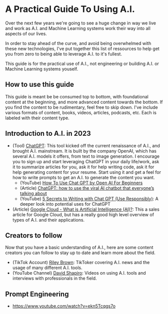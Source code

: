 # A Practical Guide To Using A.I.
Over the next few years we're going to see a huge change in way we live and work as A.I. and Machine Learning systems work their way into all aspects of our lives.

In order to stay ahead of the curve, and avoid being overwhelmed with these new technologies, I've put together this list of ressources to help get you from zero to being able to leverage A.I. to it's fullest.

This guide is for the practical use of A.I., not engineering or building A.I. or Machine Learning systems youself. 

## How to use this guide
This guide is meant be be consumed top to bottom, with foundational content at the beginning, and more advanced content towards the bottom. If you find the content to be rudimentary, feel free to skip down. I've include various formats of content, books, videos, articles, podcasts, etc. Each is labeled with their content type.

## Introduction to A.I. in 2023
* (Tool) [ChatGPT](https://openai.com/blog/chatgpt/): This tool kicked off the current renaissance of A.I., and brought A.I. mainstream. It is built by the company OpenAI, which has several A.I. models it offers, from text to image generation. I encourage you to sign up and start leveraging ChatGPT in your daily life/work, ask it to summarize articles for you, ask it for help writing code, ask it for help generating content for your resume. Start using it and get a feel for how to write prompts to get an A.I. to generate the content you want.
  * (YouTube) [How To Use Chat GPT by Open AI For Beginners](https://youtu.be/AXn2XVLf7d0)
  * (Article) [ChatGPT: how to use the viral AI chatbot that everyone’s talking about](https://www.digitaltrends.com/computing/how-to-use-openai-chatgpt-text-generation-chatbot/)
  * (YouTube) [5 Secrets to Writing with Chat GPT (Use Responsibly)](https://youtu.be/k0xsloC86hk): A deeper look into potential uses for ChatGPT
* (Article) [Google Cloud - What is Artificial Intelligence (AI)?](https://cloud.google.com/learn/what-is-artificial-intelligence): This a sales article for Google Cloud, but has a really good high level overview of types of A.I. and their applications.

## Creators to follow
Now that you have a basic understanding of A.I., here are some content creators you can follow to stay up to date and learn more about the field.
- (TikTok Account) [Riley Brown](https://www.tiktok.com/@rileybrown.ai): TikToker covering A.I. news and the usage of many different A.I. tools.
- (YouTube Channel) [David Shapiro](https://www.youtube.com/@DavidShapiroAutomator): Videos on using A.I. tools and interviews with professionals in the field.

## Prompt Engineering
- https://www.youtube.com/watch?v=ekn5Tcqgs7o
